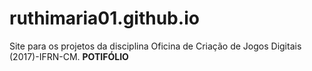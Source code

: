 # ruthimaria01.github.io
Site para os projetos da disciplina Oficina de Criação de Jogos Digitais (2017)-IFRN-CM.
**POTIFÓLIO**
